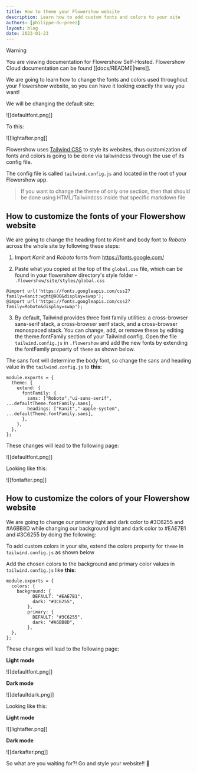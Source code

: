 ```yaml
---
title: How to theme your Flowershow website
description: Learn how to add custom fonts and colors to your site
authors: [philippe-du-preez]
layout: blog
date: 2023-01-23
---
```


> [!warning]
> You are viewing documentation for Flowershow Self-Hosted. Flowershow Cloud documentation can be found [[docs/README|here]].

We are going to learn how to change the fonts and colors used throughout
your Flowershow website, so you can have it looking exactly the way you want!

We will be changing the default site:

![[defaultfont.png]]

To this:

![[lightafter.png]]

Flowershow uses [Tailwind CSS](https://tailwindcss.com/) to style its websites, thus customization of fonts and colors is going to be done via tailwindcss through the use of its config file.

The config file is called `tailwind.config.js` and located in the root of your Flowershow app.

> If you want to change the theme of only one section, then that should be done using HTML/Tailwindcss inside that specific markdown file

## How to customize the fonts of your Flowershow website

We are going to change the heading font to _Kanit_ and body font to _Roboto_ across the whole site by following these steps:

1. Import _Kanit_ and _Roboto_ fonts from https://fonts.google.com/

2. Paste what you copied at the top of the `global.css` file, which can be found in your flowershow directory's style folder - `.flowershow/site/styles/global.css`

```css=
@import url('https://fonts.googleapis.com/css2?family=Kanit:wght@900&display=swap');
@import url('https://fonts.googleapis.com/css2?family=Roboto&display=swap');
```

3. By default, Tailwind provides three font family utilities: a cross-browser sans-serif stack, a cross-browser serif stack, and a cross-browser monospaced stack. You can change, add, or remove these by editing the theme.fontFamily section of your Tailwind config. Open the file `tailwind.config.js` in `.flowershow` and add the new fonts by extending the fontFamily property of `theme` as shown below.

The sans font will determine the body font, so change the sans and heading value in the `tailwind.config.js` to **this:**

```js=
module.exports = {
  theme: {
    extend: {
      fontFamily: {
        sans: ["Roboto","ui-sans-serif", ...defaultTheme.fontFamily.sans],
        headings: ["Kanit","-apple-system", ...defaultTheme.fontFamily.sans],
      },
    },
  },
};
```

These changes will lead to the following page:

![[defaultfont.png]]

Looking like this:

![[fontafter.png]]

## How to customize the colors of your Flowershow website

We are going to change our primary light and dark color to #3C6255 and #A6BB8D while changing our background light and dark color to #EAE7B1 and #3C6255 by doing the following:

To add custom colors in your site, extend the colors property for `theme` in `tailwind.config.js` as shown below

Add the chosen colors to the background and primary color values in `tailwind.config.js` like **this:**

```js=
module.exports = {
  colors: {
    background: {
          DEFAULT: "#EAE7B1",
          dark: "#3C6255",
        },
        primary: {
          DEFAULT: "#3C6255",
          dark: "#A6BB8D",
        },
  },
};
```

These changes will lead to the following page:

**Light mode**

![[defaultfont.png]]

**Dark mode**

![[defaultdark.png]]

Looking like this:

**Light mode**

![[lightafter.png]]

**Dark mode**

![[darkafter.png]]

So what are you waiting for?! Go and style your website!! 🎉

